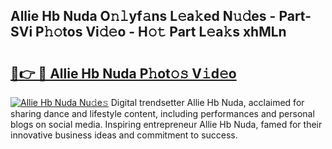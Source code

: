 ## Allie Hb Nuda O𝚗𝚕yf𝚊ns L𝚎a𝚔ed N𝚞𝚍es - Part-SVi P𝚑𝚘tos Vi𝚍𝚎o - H𝚘𝚝 Part L𝚎a𝚔s xhMLn

# <h2><a href="http://kf1fqq.oniu.top/?m=Allie+Hb+Nuda">🔗👉 🔴 Allie Hb Nuda P𝚑ot𝚘𝚜 V𝚒d𝚎o</a></h2>

[![Allie Hb Nuda Nu𝚍e𝚜](https://i.imgur.com/0qMVB7G.gif)](http://kf1fqq.oniu.top/?m=Allie+Hb+Nuda)
Digital trendsetter Allie Hb Nuda, acclaimed for sharing dance and lifestyle content, including performances and personal blogs on social media. Inspiring entrepreneur Allie Hb Nuda, famed for their innovative business ideas and commitment to success.  
